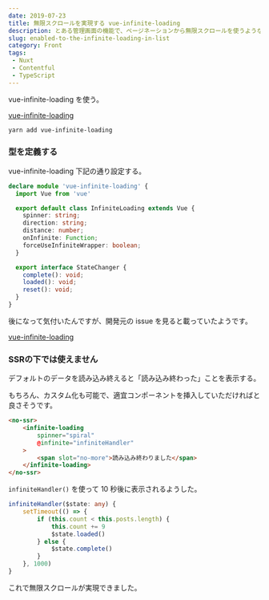 ```yaml
---
date: 2019-07-23
title: 無限スクロールを実現する vue-infinite-loading
description: とある管理画面の機能で、ページネーションから無限スクロールを使うような変更があったので軽く書きました。
slug: enabled-to-the-infinite-loading-in-list
category: Front
tags: 
 - Nuxt
 - Contentful
 - TypeScript
---
```


vue-infinite-loading を使う。

<a class="link-preview" href="https://www.npmjs.com/package/vue-infinite-loading">vue-infinite-loading</a>

```bash
yarn add vue-infinite-loading
```

### 型を定義する

vue-infinite-loading 下記の通り設定する。

```ts
declare module 'vue-infinite-loading' {
  import Vue from 'vue'

  export default class InfiniteLoading extends Vue {
    spinner: string;
    direction: string;
    distance: number;
    onInfinite: Function;
    forceUseInfiniteWrapper: boolean;
  }

  export interface StateChanger {
    complete(): void;
    loaded(): void;
    reset(): void;
  }
}
```

後になって気付いたんですが、開発元の issue を見ると載っていたようです。

<a class="link-preview" href="https://github.com/PeachScript/vue-infinite-loading/issues/139#issue-307231773">vue-infinite-loading</a>

### SSRの下では使えません

デフォルトのデータを読み込み終えると「読み込み終わった」ことを表示する。

もちろん、カスタム化も可能で、適宜コンポーネントを挿入していただければと良さそうです。

```html
<no-ssr>
    <infinite-loading 
        spinner="spiral"
        @infinite="infiniteHandler"
    >
        <span slot="no-more">読み込み終わりました</span>
    </infinite-loading>
</no-ssr>
```

`infiniteHandler()` を使って 10 秒後に表示されるようした。

```ts
infiniteHandler($state: any) {
    setTimeout(() => {
        if (this.count < this.posts.length) {
            this.count += 9
            $state.loaded()
        } else {
            $state.complete()
        }
    }, 1000)
}
```

これで無限スクロールが実現できました。
